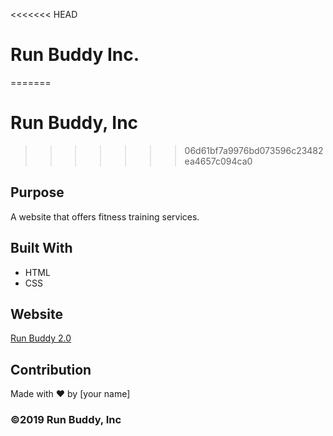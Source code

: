 <<<<<<< HEAD
# Run Buddy Inc.
=======
# Run Buddy, Inc
>>>>>>> 06d61bf7a9976bd073596c23482ea4657c094ca0

## Purpose
A website that offers fitness training services. 

## Built With
* HTML
* CSS

## Website
[Run Buddy 2.0](https://alexrahmanov.github.io/Run-Buddy-2.0/)

## Contribution
Made with ❤️ by [your name]

### ©️2019 Run Buddy, Inc 
